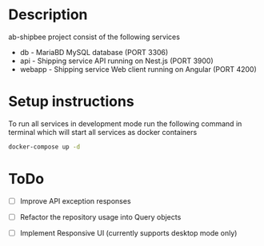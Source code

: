 # Description
ab-shipbee project consist of the following services
* db - MariaBD MySQL database (PORT 3306)
* api - Shipping service API running on Nest.js (PORT 3900)
* webapp - Shipping service Web client running on Angular (PORT 4200)

# Setup instructions
To run all services in development mode run the following command in terminal which will start all services as docker containers
```bash
docker-compose up -d
```

# ToDo
- [ ] Improve API exception responses
- [ ] Refactor the repository usage into Query objects
- [ ] Implement Responsive UI (currently supports desktop mode only)

